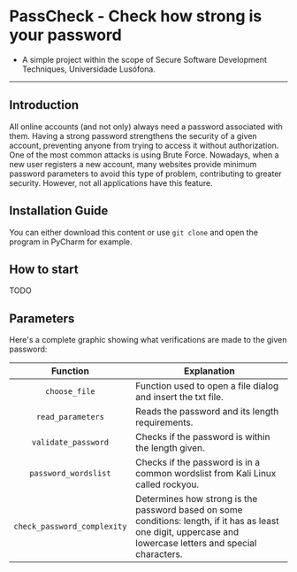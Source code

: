 # PassCheck - Check how strong is your password

- A simple project within the scope of Secure Software Development Techniques, Universidade Lusófona.
___
## **Introduction**

All online accounts (and not only) always need a password associated with them. 
Having a strong password strengthens the security of a given account, 
preventing anyone from trying to access it without authorization. 
One of the most common attacks is using Brute Force.
Nowadays, when a new user registers a new account, many websites provide minimum 
password parameters to avoid this type of problem, contributing to greater security.
However, not all applications have this feature.

## **Installation Guide**

You can either download this content or use `git clone` and open the program in PyCharm for example.

## **How to start**

TODO

## **Parameters**

Here's a complete graphic showing what verifications are made to the given password:

Function | Explanation
:---: | ---
`choose_file` | Function used to open a file dialog and insert the txt file.
`read_parameters` | Reads the password and its length requirements.
`validate_password` | Checks if the password is within the length given.
`password_wordslist` | Checks if the password is in a common wordslist from Kali Linux called rockyou.
`check_password_complexity`| Determines how strong is the password based on some conditions: length, if it has as least one digit, uppercase and lowercase letters and special characters.
